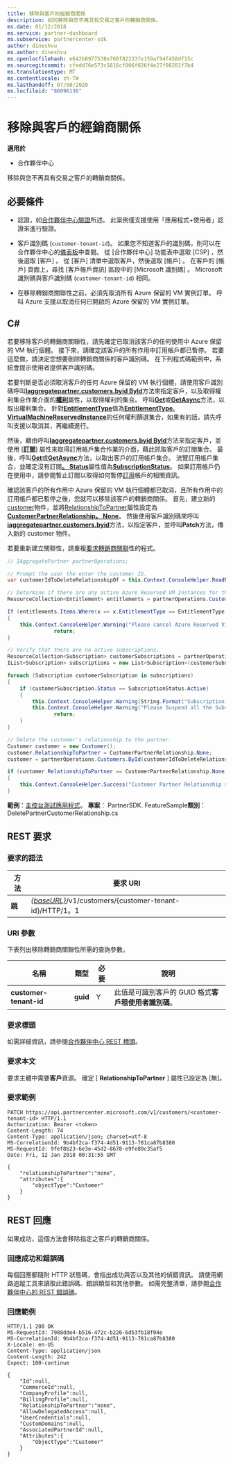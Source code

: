 ```yaml
---
title: 移除與客戶的經銷商關係
description: 如何移除與您不再具有交易之客戶的轉銷商關係。
ms.date: 01/12/2018
ms.service: partner-dashboard
ms.subservice: partnercenter-sdk
author: dineshvu
ms.author: dineshvu
ms.openlocfilehash: e642b8977538e760f82233fe159af94f458df15c
ms.sourcegitcommit: cfedd76e573c5616cf006f826f4e27f08281f7b4
ms.translationtype: MT
ms.contentlocale: zh-TW
ms.lasthandoff: 07/08/2020
ms.locfileid: "86096136"
---
```

# <a name="remove-a-reseller-relationship-with-a-customer"></a>移除與客戶的經銷商關係

**適用於**

- 合作夥伴中心

移除與您不再具有交易之客戶的轉銷商關係。

## <a name="prerequisites"></a>必要條件

- 認證，如[合作夥伴中心驗證](partner-center-authentication.md)所述。 此案例僅支援使用「應用程式+使用者」認證來進行驗證。

- 客戶識別碼 (`customer-tenant-id`)。 如果您不知道客戶的識別碼，則可以在合作夥伴中心的[儀表板](https://partner.microsoft.com/dashboard)中查閱。 從 [合作夥伴中心] 功能表中選取 [CSP]  ，然後選取 [客戶]  。 從 [客戶] 清單中選取客戶，然後選取 [帳戶]  。 在客戶的 [帳戶] 頁面上，尋找 [客戶帳戶資訊]  區段中的 [Microsoft 識別碼]  。 Microsoft 識別碼與客戶識別碼 (`customer-tenant-id`) 相同。

- 在移除轉銷商關聯性之前，必須先取消所有 Azure 保留的 VM 實例訂單。 呼叫 Azure 支援以取消任何已開啟的 Azure 保留的 VM 實例訂單。

## <a name="c"></a>C\#

若要移除客戶的轉銷商關聯性，請先確定已取消該客戶的任何使用中 Azure 保留的 VM 執行個體。 接下來，請確定該客戶的所有作用中訂用帳戶都已暫停。 若要這麼做，請決定您想要刪除轉銷商關係的客戶識別碼。 在下列程式碼範例中，系統會提示使用者提供客戶識別碼。

若要判斷是否必須取消客戶的任何 Azure 保留的 VM 執行個體，請使用客戶識別碼呼叫[**Iaggregatepartner.customers.byid ById**](https://docs.microsoft.com/dotnet/api/microsoft.store.partnercenter.customers.icustomercollection.byid)方法來指定客戶，以及取得權利集合作業介面的[**權利**](https://docs.microsoft.com/dotnet/api/microsoft.store.partnercenter.customers.icustomer.subscriptions)屬性，以取得權利的集合。 呼叫[**Get**](https://docs.microsoft.com/dotnet/api/microsoft.store.partnercenter.subscriptions.isubscriptioncollection.get)或[**GetAsync**](https://docs.microsoft.com/dotnet/api/microsoft.store.partnercenter.subscriptions.isubscriptioncollection.getasync)方法，以取出權利集合。 針對[**EntitlementType**](entitlement-resources.md#entitlementtype)值為[**EntitlementType. VirtualMachineReservedInstance**](entitlement-resources.md#entitlementtype)的任何權利篩選集合，如果有的話，請先呼叫支援以取消其，再繼續進行。

然後，藉由呼叫[**Iaggregatepartner.customers.byid ById**](https://docs.microsoft.com/dotnet/api/microsoft.store.partnercenter.customers.icustomercollection.byid)方法來指定客戶，並使用 [[**訂閱**](https://docs.microsoft.com/dotnet/api/microsoft.store.partnercenter.customers.icustomer.subscriptions)] 屬性來取得訂用帳戶集合作業的介面，藉此抓取客戶的訂閱集合。 最後，呼叫[**Get**](https://docs.microsoft.com/dotnet/api/microsoft.store.partnercenter.subscriptions.isubscriptioncollection.get)或[**GetAsync**](https://docs.microsoft.com/dotnet/api/microsoft.store.partnercenter.subscriptions.isubscriptioncollection.getasync)方法，以取出客戶的訂用帳戶集合。 流覽訂用帳戶集合，並確定沒有訂閱[**。 Status**](https://docs.microsoft.com/dotnet/api/microsoft.store.partnercenter.models.subscriptions.subscription.status)屬性值為[**SubscriptionStatus**](https://docs.microsoft.com/dotnet/api/microsoft.store.partnercenter.models.subscriptions.subscriptionstatus)。 如果訂用帳戶仍在使用中，請參閱暫止訂閱以取得如何暫停[訂用](https://review.docs.microsoft.com/partner-center/develop/suspend-a-subscription)帳戶的相關資訊。

確認該客戶的所有作用中 Azure 保留的 VM 執行個體都已取消，且所有作用中的訂用帳戶都已暫停之後，您就可以移除該客戶的轉銷商關係。 首先，建立新的[customer](https://docs.microsoft.com/dotnet/api/microsoft.store.partnercenter.models.customers.customer)物件，並將[RelationshipToPartner](https://docs.microsoft.com/dotnet/api/microsoft.store.partnercenter.models.customers.customer.relationshiptopartner)屬性設定為[**CustomerPartnerRelationship。 None**](https://docs.microsoft.com/dotnet/api/microsoft.store.partnercenter.models.customers.customerpartnerrelationship)。 然後使用客戶識別碼來呼叫[**iaggregatepartner.customers.byid**](https://docs.microsoft.com/dotnet/api/microsoft.store.partnercenter.customers.icustomercollection.byid)方法，以指定客戶，並呼叫**Patch**方法，傳入新的 customer 物件。

若要重新建立關聯性，請重複[要求轉銷商關聯](https://docs.microsoft.com/partner-center/develop/request-reseller-relationship)性的程式。

``` csharp
// IAggregatePartner partnerOperations;

// Prompt the user the enter the customer ID.
var customerIdToDeleteRelationshipOf = this.Context.ConsoleHelper.ReadNonEmptyString("Please enter the ID of the customer you want to delete the relationship with", "The customer ID can't be empty");

// Determine if there are any active Azure Reserved VM Instances for this customer.
ResourceCollection<Entitlement> entitlements = partnerOperations.Customers.ById(customerIdToDeleteRelationshipOf).Entitlements.Get();

If (entitlements.Items.Where(x => x.EntitlementType == EntitlementType.VirtualMachineReservedInstance).Any())
{
    this.Context.ConsoleHelper.Warning("Please cancel Azure Reserved Virtual Machine Instance orders through support and try again. Aborting the delete customer relationship operation");
               return;
}

// Verify that there are no active subscriptions.
ResourceCollection<Subscription> customerSubscriptions = partnerOperations.Customers.ById(customerIdToDeleteRelationshipOf).Subscriptions.Get();
IList<Subscription> subscriptions = new List<Subscription>(customerSubscriptions.Items);

foreach (Subscription customerSubscription in subscriptions)
{
    if (customerSubscription.Status == SubscriptionStatus.Active)
    {
        this.Context.ConsoleHelper.Warning(String.Format("Subscription with ID :{0}  OfferName: {1} cannot be in active state, ", customerSubscription.Id, customerSubscription.OfferName));
        this.Context.ConsoleHelper.Warning("Please Suspend all the Subscriptions and try again. Aborting the delete customer relationship operation");
               return;
    }
}

// Delete the customer's relationship to the partner.
Customer customer = new Customer();
customer.RelationshipToPartner = CustomerPartnerRelationship.None;
customer = partnerOperations.Customers.ById(customerIdToDeleteRelationshipOf).Patch(customer);

if (customer.RelationshipToPartner == CustomerPartnerRelationship.None)
{
    this.Context.ConsoleHelper.Success("Customer Partner Relationship successfully deleted");
}
```

**範例**：[主控台測試應用程式](console-test-app.md)。 **專案**： PartnerSDK. FeatureSample**類別**： DeletePartnerCustomerRelationship.cs

## <a name="rest-request"></a>REST 要求

### <a name="request-syntax"></a>要求的語法

| 方法     | 要求 URI                                                                                                                           |
|------------|---------------------------------------------------------------------------------------------------------------------------------------|
| **跳**  | [*{baseURL}*](partner-center-rest-urls.md)/v1/customers/{customer-tenant-id}/HTTP/1。1 |

### <a name="uri-parameter"></a>URI 參數

下表列出移除轉銷商關聯性所需的查詢參數。

| 名稱                   | 類型     | 必要 | 說明                                                                        |
|------------------------|----------|----------|------------------------------------------------------------------------------------|
| **customer-tenant-id** | **guid** | Y        | 此值是可識別客戶的 GUID 格式**客戶租使用者識別碼**。 |

### <a name="request-headers"></a>要求標頭

如需詳細資訊，請參閱[合作夥伴中心 REST 標頭](headers.md)。

### <a name="request-body"></a>要求本文

要求主體中需要**客戶**資源。 確定 [ **RelationshipToPartner** ] 屬性已設定為 [無]。

### <a name="request-example"></a>要求範例

```http
PATCH https://api.partnercenter.microsoft.com/v1/customers/<customer-tenant-id> HTTP/1.1
Authorization: Bearer <token>
Content-Length: 74
Content-Type: application/json; charset=utf-8
MS-CorrelationId: 9b4bf2ca-f374-4d51-9113-781ca87b8380
MS-RequestId: 9fef8b23-6e3e-45d2-8678-e9fe89c35af5
Date: Fri, 12 Jan 2018 00:31:55 GMT

{
    "relationshipToPartner":"none",
    "attributes":{
        "objectType":"Customer"
    }
}
```

## <a name="rest-response"></a>REST 回應

如果成功，這個方法會移除指定之客戶的轉銷商關係。

### <a name="response-success-and-error-codes"></a>回應成功和錯誤碼

每個回應都隨附 HTTP 狀態碼，會指出成功與否以及其他的偵錯資訊。 請使用網路追蹤工具來讀取此錯誤碼、錯誤類型和其他參數。 如需完整清單，請參閱[合作夥伴中心的 REST 錯誤碼](error-codes.md)。

### <a name="response-example"></a>回應範例

```http
HTTP/1.1 200 OK
MS-RequestId: 7988dde4-b516-472c-b226-6d53fb18f04e
MS-CorrelationId: 9b4bf2ca-f374-4d51-9113-781ca87b8380
X-Locale: en-US
Content-Type: application/json
Content-Length: 242
Expect: 100-continue

{
    "Id":null,
    "CommerceId":null,
    "CompanyProfile":null,
    "BillingProfile":null,
    "RelationshipToPartner":"none",
    "AllowDelegatedAccess":null,
    "UserCredentials":null,
    "CustomDomains":null,
    "AssociatedPartnerId":null,
    "Attributes":{
        "ObjectType":"Customer"
    }
}
```
